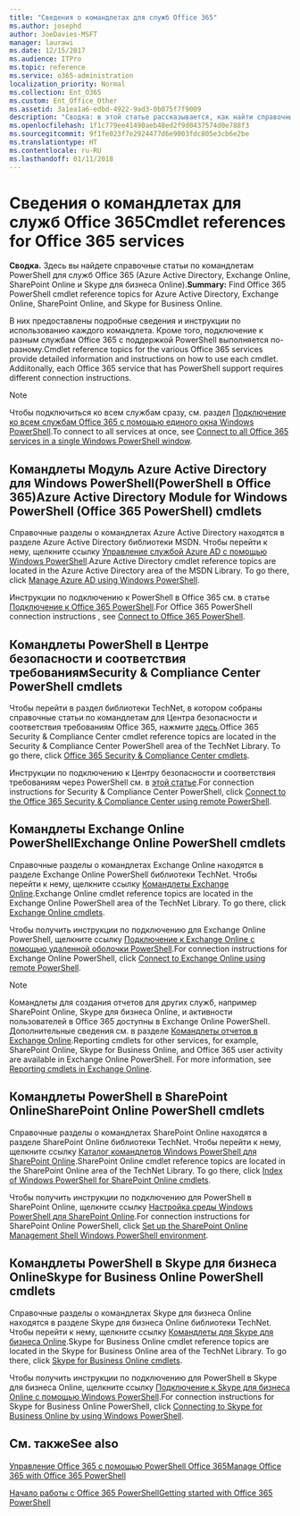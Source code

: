 ```yaml
---
title: "Сведения о командлетах для служб Office 365"
ms.author: josephd
author: JoeDavies-MSFT
manager: laurawi
ms.date: 12/15/2017
ms.audience: ITPro
ms.topic: reference
ms.service: o365-administration
localization_priority: Normal
ms.collection: Ent_O365
ms.custom: Ent_Office_Other
ms.assetid: 3a1ea1a6-edbd-4922-9ad3-0b075f7f9009
description: "Сводка: в этой статье рассказывается, как найти справочные статьи о командлете PowerShell в Office 365 для Azure Active Directory, Exchange Online, SharePoint Online и Skype для бизнеса Online."
ms.openlocfilehash: 1f1c779ee41490aeb48ed2f9d0437574d0e788f3
ms.sourcegitcommit: 9f1fe023f7e2924477d6e9003fdc805e3cb6e2be
ms.translationtype: HT
ms.contentlocale: ru-RU
ms.lasthandoff: 01/11/2018
---
```

# <a name="cmdlet-references-for-office-365-services"></a><span data-ttu-id="c95bd-103">Сведения о командлетах для служб Office 365</span><span class="sxs-lookup"><span data-stu-id="c95bd-103">Cmdlet references for Office 365 services</span></span>

 <span data-ttu-id="c95bd-104">**Сводка.** Здесь вы найдете справочные статьи по командлетам PowerShell для служб Office 365 (Azure Active Directory, Exchange Online, SharePoint Online и Skype для бизнеса Online).</span><span class="sxs-lookup"><span data-stu-id="c95bd-104">**Summary:** Find Office 365 PowerShell cmdlet reference topics for Azure Active Directory, Exchange Online, SharePoint Online, and Skype for Business Online.</span></span>
  
<span data-ttu-id="c95bd-p101">В них предоставлены подробные сведения и инструкции по использованию каждого командлета. Кроме того, подключение к разным службам Office 365 с поддержкой PowerShell выполняется по-разному.</span><span class="sxs-lookup"><span data-stu-id="c95bd-p101">Cmdlet reference topics for the various Office 365 services provide detailed information and instructions on how to use each cmdlet. Addiitonally, each Office 365 service that has PowerShell support requires different connection instructions.</span></span>
  
> [!NOTE]
> <span data-ttu-id="c95bd-107">Чтобы подключиться ко всем службам сразу, см. раздел [Подключение ко всем службам Office 365 с помощью единого окна Windows PowerShell](connect-to-all-office-365-services-in-a-single-windows-powershell-window.md).</span><span class="sxs-lookup"><span data-stu-id="c95bd-107">To connect to all services at once, see [Connect to all Office 365 services in a single Windows PowerShell window](connect-to-all-office-365-services-in-a-single-windows-powershell-window.md).</span></span> 
  
## <a name="azure-active-directory-module-for-windows-powershell-office-365-powershell-cmdlets"></a><span data-ttu-id="c95bd-108">Командлеты Модуль Azure Active Directory для Windows PowerShell(PowerShell в Office 365)</span><span class="sxs-lookup"><span data-stu-id="c95bd-108">Azure Active Directory Module for Windows PowerShell (Office 365 PowerShell) cmdlets</span></span>

<span data-ttu-id="c95bd-p102">Справочные разделы о командлетах Azure Active Directory находятся в разделе Azure Active Directory библиотеки MSDN. Чтобы перейти к нему, щелкните ссылку [Управление службой Azure AD с помощью Windows PowerShell](https://go.microsoft.com/fwlink/p/?LinkId=691475).</span><span class="sxs-lookup"><span data-stu-id="c95bd-p102">Azure Active Directory cmdlet reference topics are located in the Azure Active Directory area of the MSDN Library. To go there, click [Manage Azure AD using Windows PowerShell](https://go.microsoft.com/fwlink/p/?LinkId=691475).</span></span>
  
<span data-ttu-id="c95bd-111">Инструкции по подключению к PowerShell в Office 365 см. в статье [Подключение к Office 365 PowerShell](connect-to-office-365-powershell.md).</span><span class="sxs-lookup"><span data-stu-id="c95bd-111">For Office 365 PowerShell connection instructions , see [Connect to Office 365 PowerShell](connect-to-office-365-powershell.md).</span></span>
  
## <a name="security-amp-compliance-center-powershell-cmdlets"></a><span data-ttu-id="c95bd-112">Командлеты PowerShell в Центре безопасности и соответствия требованиям</span><span class="sxs-lookup"><span data-stu-id="c95bd-112">Security &amp; Compliance Center PowerShell cmdlets</span></span>

<span data-ttu-id="c95bd-p103">Чтобы перейти в раздел библиотеки TechNet, в котором собраны справочные статьи по командлетам для Центра безопасности и соответствия требованиям Office 365, нажмите [здесь](https://go.microsoft.com/fwlink/p/?LinkId=627085).</span><span class="sxs-lookup"><span data-stu-id="c95bd-p103">Office 365 Security &amp; Compliance Center cmdlet reference topics are located in the Security &amp; Compliance Center PowerShell area of the TechNet Library. To go there, click [Office 365 Security &amp; Compliance Center cmdlets](https://go.microsoft.com/fwlink/p/?LinkId=627085).</span></span>
  
<span data-ttu-id="c95bd-115">Инструкции по подключению к Центру безопасности и соответствия требованиям через PowerShell см. в [этой статье](https://go.microsoft.com/fwlink/p/?LinkId=627084).</span><span class="sxs-lookup"><span data-stu-id="c95bd-115">For connection instructions for Security &amp; Compliance Center PowerShell, click [Connect to the Office 365 Security &amp; Compliance Center using remote PowerShell](https://go.microsoft.com/fwlink/p/?LinkId=627084).</span></span>
  
## <a name="exchange-online-powershell-cmdlets"></a><span data-ttu-id="c95bd-116">Командлеты Exchange Online PowerShell</span><span class="sxs-lookup"><span data-stu-id="c95bd-116">Exchange Online PowerShell cmdlets</span></span>

<span data-ttu-id="c95bd-p104">Справочные разделы о командлетах Exchange Online находятся в разделе Exchange Online PowerShell библиотеки TechNet. Чтобы перейти к нему, щелкните ссылку [Командлеты Exchange Online](https://go.microsoft.com/fwlink/p/?LinkID=328213).</span><span class="sxs-lookup"><span data-stu-id="c95bd-p104">Exchange Online cmdlet reference topics are located in the Exchange Online PowerShell area of the TechNet Library. To go there, click [Exchange Online cmdlets](https://go.microsoft.com/fwlink/p/?LinkID=328213).</span></span>
  
<span data-ttu-id="c95bd-119">Чтобы получить инструкции по подключению для Exchange Online PowerShell, щелкните ссылку [Подключение к Exchange Online с помощью удаленной оболочки PowerShell](https://go.microsoft.com/fwlink/p/?LinkId=396554).</span><span class="sxs-lookup"><span data-stu-id="c95bd-119">For connection instructions for Exchange Online PowerShell, click [Connect to Exchange Online using remote PowerShell](https://go.microsoft.com/fwlink/p/?LinkId=396554).</span></span>
  
> [!NOTE]
> <span data-ttu-id="c95bd-p105">Командлеты для создания отчетов для других служб, например SharePoint Online, Skype для бизнеса Online, и активности пользователей в Office 365 доступны в Exchange Online PowerShell. Дополнительные сведения см. в разделе [Командлеты отчетов в Exchange Online](https://go.microsoft.com/fwlink/p/?LinkId=691595).</span><span class="sxs-lookup"><span data-stu-id="c95bd-p105">Reporting cmdlets for other services, for example, SharePoint Online, Skype for Business Online, and Office 365 user activity are available in Exchange Online PowerShell. For more information, see [Reporting cmdlets in Exchange Online](https://go.microsoft.com/fwlink/p/?LinkId=691595).</span></span> 
  
## <a name="sharepoint-online-powershell-cmdlets"></a><span data-ttu-id="c95bd-122">Командлеты PowerShell в SharePoint Online</span><span class="sxs-lookup"><span data-stu-id="c95bd-122">SharePoint Online PowerShell cmdlets</span></span>

<span data-ttu-id="c95bd-p106">Справочные разделы о командлетах SharePoint Online находятся в разделе SharePoint Online библиотеки TechNet. Чтобы перейти к нему, щелкните ссылку [Каталог командлетов Windows PowerShell для SharePoint Online](https://go.microsoft.com/fwlink/p/?LinkId=691476).</span><span class="sxs-lookup"><span data-stu-id="c95bd-p106">SharePoint Online cmdlet reference topics are located in the SharePoint Online area of the TechNet Library. To go there, click [Index of Windows PowerShell for SharePoint Online cmdlets](https://go.microsoft.com/fwlink/p/?LinkId=691476).</span></span>
  
<span data-ttu-id="c95bd-125">Чтобы получить инструкции по подключению для PowerShell в SharePoint Online, щелкните ссылку [Настройка среды Windows PowerShell для SharePoint Online](https://go.microsoft.com/fwlink/p/?LinkId=691603).</span><span class="sxs-lookup"><span data-stu-id="c95bd-125">For connection instructions for SharePoint Online PowerShell, click [Set up the SharePoint Online Management Shell Windows PowerShell environment](https://go.microsoft.com/fwlink/p/?LinkId=691603).</span></span>
  
## <a name="skype-for-business-online-powershell-cmdlets"></a><span data-ttu-id="c95bd-126">Командлеты PowerShell в Skype для бизнеса Online</span><span class="sxs-lookup"><span data-stu-id="c95bd-126">Skype for Business Online PowerShell cmdlets</span></span>

<span data-ttu-id="c95bd-p107">Справочные разделы о командлетах Skype для бизнеса Online находятся в разделе Skype для бизнеса Online библиотеки TechNet. Чтобы перейти к нему, щелкните ссылку [Командлеты для Skype для бизнеса Online](https://go.microsoft.com/fwlink/p/?LinkId=691474).</span><span class="sxs-lookup"><span data-stu-id="c95bd-p107">Skype for Business Online cmdlet reference topics are located in the Skype for Business Online area of the TechNet Library. To go there, click [Skype for Business Online cmdlets](https://go.microsoft.com/fwlink/p/?LinkId=691474).</span></span>
  
<span data-ttu-id="c95bd-129">Чтобы получить инструкции по подключению для PowerShell в Skype для бизнеса Online, щелкните ссылку [Подключение к Skype для бизнеса Online с помощью Windows PowerShell](https://go.microsoft.com/fwlink/p/?LinkId=691607).</span><span class="sxs-lookup"><span data-stu-id="c95bd-129">For connection instructions for Skype for Business Online PowerShell, click [Connecting to Skype for Business Online by using Windows PowerShell](https://go.microsoft.com/fwlink/p/?LinkId=691607).</span></span>
  
## <a name="see-also"></a><span data-ttu-id="c95bd-130">См. также</span><span class="sxs-lookup"><span data-stu-id="c95bd-130">See also</span></span>

#### 

[<span data-ttu-id="c95bd-131">Управление Office 365 с помощью PowerShell Office 365</span><span class="sxs-lookup"><span data-stu-id="c95bd-131">Manage Office 365 with Office 365 PowerShell</span></span>](manage-office-365-with-office-365-powershell.md)
  
[<span data-ttu-id="c95bd-132">Начало работы с Office 365 PowerShell</span><span class="sxs-lookup"><span data-stu-id="c95bd-132">Getting started with Office 365 PowerShell</span></span>](getting-started-with-office-365-powershell.md)


